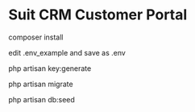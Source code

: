 # Suit CRM Customer Portal

composer install

edit .env_example and save as .env

php artisan key:generate

php artisan migrate

php artisan db:seed

